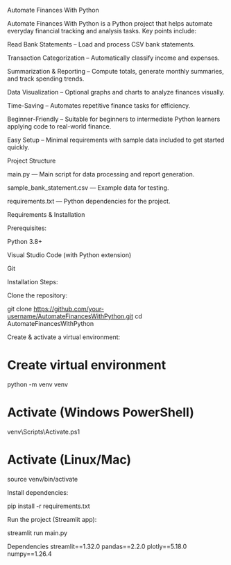 Automate Finances With Python

Automate Finances With Python is a Python project that helps automate everyday financial tracking and analysis tasks. Key points include:

Read Bank Statements – Load and process CSV bank statements.

Transaction Categorization – Automatically classify income and expenses.

Summarization & Reporting – Compute totals, generate monthly summaries, and track spending trends.

Data Visualization – Optional graphs and charts to analyze finances visually.

Time-Saving – Automates repetitive finance tasks for efficiency.

Beginner-Friendly – Suitable for beginners to intermediate Python learners applying code to real-world finance.

Easy Setup – Minimal requirements with sample data included to get started quickly.

Project Structure

main.py — Main script for data processing and report generation.

sample_bank_statement.csv — Example data for testing.

requirements.txt — Python dependencies for the project.

Requirements & Installation

Prerequisites:

Python 3.8+

Visual Studio Code (with Python extension)

Git

Installation Steps:

Clone the repository:

git clone https://github.com/your-username/AutomateFinancesWithPython.git
cd AutomateFinancesWithPython


Create & activate a virtual environment:

# Create virtual environment
python -m venv venv  

# Activate (Windows PowerShell)
venv\Scripts\Activate.ps1  

# Activate (Linux/Mac)
source venv/bin/activate


Install dependencies:

pip install -r requirements.txt


Run the project (Streamlit app):

streamlit run main.py

Dependencies
streamlit==1.32.0
pandas==2.2.0
plotly==5.18.0
numpy==1.26.4
